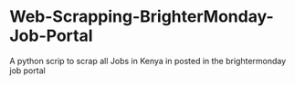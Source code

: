 # Web-Scrapping-BrighterMonday-Job-Portal
A python scrip to scrap all Jobs in Kenya in posted in the brightermonday job portal
